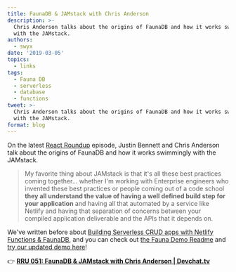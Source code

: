```yaml
---
title: FaunaDB & JAMstack with Chris Anderson
description: >-
  Chris Anderson talks about the origins of FaunaDB and how it works swimmingly
  with the JAMstack.
authors:
  - swyx
date: '2019-03-05'
topics:
  - links
tags:
  - Fauna DB
  - serverless
  - database
  - functions
tweet: >-
  Chris Anderson talks about the origins of FaunaDB and how it works swimmingly
  with the JAMstack.
format: blog
---
```

On the latest [React Roundup](https://devchat.tv/react-round-up/) episode, Justin Bennett and Chris Anderson talk about the origins of FaunaDB and how it works swimmingly with the JAMstack.

> My favorite thing about JAMstack is that it's all these best practices coming together... whether I'm working with Enterprise engineers who invented these best practices or people coming out of a code school **they all understand the value of having a well defined build step for your application** and having all that automated by a service like Netlify and having that separation of concerns between your compiled application deliverable and the APIs that it depends on.

We've written before about [Building Serverless CRUD apps with Netlify Functions & FaunaDB](https://www.netlify.com/blog/2018/07/09/building-serverless-crud-apps-with-netlify-functions--faunadb/), and you can check out [the Fauna Demo Readme](https://github.com/fauna/netlify-faunadb-todomvc) and [try our updated demo here](https://github.com/sw-yx/netlify-fauna-todo)!

👉 [**RRU 051: FaunaDB & JAMstack with Chris Anderson | Devchat.tv**](https://devchat.tv/react-round-up/rru-051-faunadb-jamstack-with-chris-anderson/)
